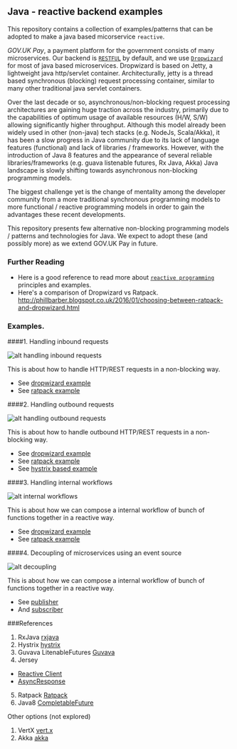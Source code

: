 ## Java - reactive backend examples

This repository contains a collection of examples/patterns that can be adopted to make a java based micorservice `reactive`.
   
*GOV.UK Pay*, a payment platform for the government consists of many microservices. Our backend is [`RESTFUL`](https://en.wikipedia.org/wiki/Representational_state_transfer) by default, and we use [`Dropwizard`](http://www.dropwizard.io/) for most of java based microservices. 
Dropwizard is based on Jetty, a lightweight java http/servlet container. 
Architecturally, jetty is a thread based synchronous (blocking) request processing container, similar to many other traditional java servlet containers.

Over the last decade or so, asynchronous/non-blocking request processing architectures are gaining huge traction across the industry, 
primarily due to the capabilities of optimum usage of available resources (H/W, S/W) allowing significantly higher throughput. 
Although this model already been widely used in other (non-java) tech stacks (e.g. NodeJs, Scala/Akka), it has been a slow progress in Java community due to its lack of language features (functional) 
and lack of libraries / frameworks. However, with the introduction of Java 8 features and the appearance of several reliable libraries/frameworks (e.g. guava listenable futures, Rx Java, Akka) Java landscape is slowly shifting towards 
asynchronous non-blocking programming models.  

The biggest challenge yet is the change of mentality among the developer community from a more traditional synchronous programming models to more functional / reactive 
programming models in order to gain the advantages these recent developments. 
 
This repository presents few alternative non-blocking programming models / patterns and technologies for Java. We expect to adopt these (and possibly more) as we extend GOV.UK Pay in future.   
  
### Further Reading  
- Here is a good reference to read more about [`reactive programming`](https://gist.github.com/staltz/868e7e9bc2a7b8c1f754) principles and examples.
- Here's a comparison of Dropwizard vs Ratpack. http://phillbarber.blogspot.co.uk/2016/01/choosing-between-ratpack-and-dropwizard.html

### Examples.

####1. Handling inbound requests 

![alt handling inbound requests](img/inbound.png)

This is about how to handle HTTP/REST requests in a non-blocking way.  

  * See [dropwizard example](https://github.com/alphagov/pay-firebreak-react-backend/blob/master/dropwizard/src/main/java/firebreak/react/drop/resources/CardResource.java#L40)
  * See [ratpack example](https://github.com/alphagov/pay-firebreak-react-backend/blob/master/ratpack/src/main/java/firebreak/react/rat/CardResource.java#L43)


####2. Handling outbound requests 

![alt handling outbound requests](img/outbound.png)

This is about how to handle outbound HTTP/REST requests in a non-blocking way.  

  * See [dropwizard example](https://github.com/alphagov/pay-firebreak-react-backend/blob/master/dropwizard/src/main/java/firebreak/react/drop/resources/AuthorisationService.java#L42)
  * See [ratpack example](https://github.com/alphagov/pay-firebreak-react-backend/blob/master/ratpack/src/main/java/firebreak/react/rat/CardResource.java#L144)
  * See [hystrix based example](https://github.com/alphagov/pay-firebreak-react-backend/blob/master/dropwizard/src/main/java/firebreak/react/drop/resources/AuthorisationService.java#L57)


####3. Handling internal workflows 

![alt internal workflows](img/internal-flow.png)

This is about how we can compose a internal workflow of bunch of functions together in a reactive way.  

  * See [dropwizard example](https://github.com/alphagov/pay-firebreak-react-backend/blob/master/dropwizard/src/main/java/firebreak/react/drop/resources/AuthorisationService.java#L26)
  * See [ratpack example](https://github.com/alphagov/pay-firebreak-react-backend/blob/master/ratpack/src/main/java/firebreak/react/rat/CardResource.java#L57)

####4. Decoupling of microservices using an event source  

![alt decoupling](img/decoupling.png)

This is about how we can compose a internal workflow of bunch of functions together in a reactive way.  

  * See [publisher](https://github.com/alphagov/pay-firebreak-react-backend/blob/master/dropwizard/src/main/java/firebreak/react/drop/resources/KafkaAuthorisationService.java#L40)
  * And [subscriber](https://github.com/alphagov/pay-firebreak-react-backend/blob/master/dropwizard/src/main/java/firebreak/react/drop/resources/GatewayHandlerResource.java#L33)  


###References

1. RxJava [rxjava](https://github.com/ReactiveX/RxJava)
2. Hystrix [hystrix](https://github.com/Netflix/Hystrix) 
3. Guvava LitenableFutures [Guvava](https://github.com/google/guava/wiki/ListenableFutureExplained)
4. Jersey 
 - [Reactive Client](https://jersey.java.net/documentation/latest/user-guide.html#rx-client)
 - [AsyncResponse](https://jersey.java.net/documentation/latest/user-guide.html#d0e10296)
5. Ratpack [Ratpack](https://ratpack.io/manual/current/)
6. Java8  [CompletableFuture](https://docs.oracle.com/javase/8/docs/api/java/util/concurrent/CompletableFuture.html)

Other options (not explored)

1. VertX [vert.x](http://vertx.io/)
2. Akka [akka](http://akka.io/)
